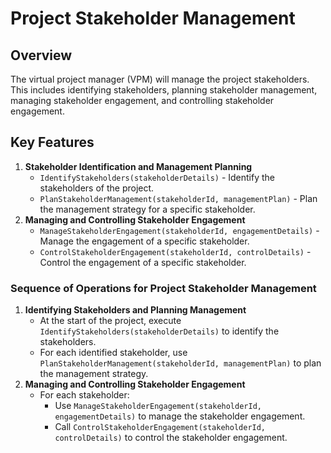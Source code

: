 # Project Stakeholder Management

## Overview

The virtual project manager (VPM) will manage the project stakeholders. This includes identifying stakeholders, planning stakeholder management, managing stakeholder engagement, and controlling stakeholder engagement.

## Key Features

1. **Stakeholder Identification and Management Planning**
   - `IdentifyStakeholders(stakeholderDetails)` - Identify the stakeholders of the project.
   - `PlanStakeholderManagement(stakeholderId, managementPlan)` - Plan the management strategy for a specific stakeholder.
2. **Managing and Controlling Stakeholder Engagement**
   - `ManageStakeholderEngagement(stakeholderId, engagementDetails)` - Manage the engagement of a specific stakeholder.
   - `ControlStakeholderEngagement(stakeholderId, controlDetails)` - Control the engagement of a specific stakeholder.

### Sequence of Operations for Project Stakeholder Management

1. **Identifying Stakeholders and Planning Management**
   - At the start of the project, execute `IdentifyStakeholders(stakeholderDetails)` to identify the stakeholders.
   - For each identified stakeholder, use `PlanStakeholderManagement(stakeholderId, managementPlan)` to plan the management strategy.
2. **Managing and Controlling Stakeholder Engagement**
   - For each stakeholder:
     - Use `ManageStakeholderEngagement(stakeholderId, engagementDetails)` to manage the stakeholder engagement.
     - Call `ControlStakeholderEngagement(stakeholderId, controlDetails)` to control the stakeholder engagement.
